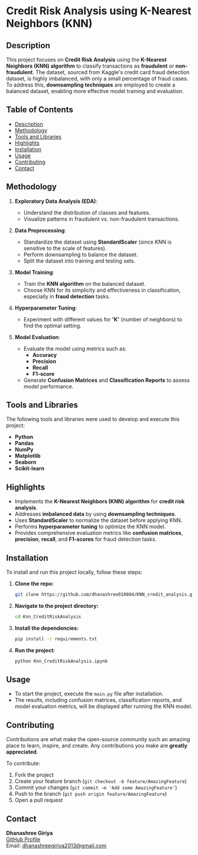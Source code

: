 # Credit Risk Analysis using K-Nearest Neighbors (KNN)

## Description

This project focuses on **Credit Risk Analysis** using the **K-Nearest Neighbors (KNN) algorithm** to classify transactions as **fraudulent** or **non-fraudulent**. The dataset, sourced from Kaggle's credit card fraud detection dataset, is highly imbalanced, with only a small percentage of fraud cases. To address this, **downsampling techniques** are employed to create a balanced dataset, enabling more effective model training and evaluation.

## Table of Contents

- [Description](#description)
- [Methodology](#methodology)
- [Tools and Libraries](#tools-and-libraries)
- [Highlights](#highlights)
- [Installation](#installation)
- [Usage](#usage)
- [Contributing](#contributing)
- [Contact](#contact)

## Methodology

1. **Exploratory Data Analysis (EDA)**:
   - Understand the distribution of classes and features.
   - Visualize patterns in fraudulent vs. non-fraudulent transactions.
   
2. **Data Preprocessing**:
   - Standardize the dataset using **StandardScaler** (since KNN is sensitive to the scale of features).
   - Perform downsampling to balance the dataset.
   - Split the dataset into training and testing sets.
   
3. **Model Training**:
   - Train the **KNN algorithm** on the balanced dataset.
   - Choose KNN for its simplicity and effectiveness in classification, especially in **fraud detection** tasks.
   
4. **Hyperparameter Tuning**:
   - Experiment with different values for **'K'** (number of neighbors) to find the optimal setting.
   
5. **Model Evaluation**:
   - Evaluate the model using metrics such as:
     - **Accuracy**
     - **Precision**
     - **Recall**
     - **F1-score**
   - Generate **Confusion Matrices** and **Classification Reports** to assess model performance.

## Tools and Libraries

The following tools and libraries were used to develop and execute this project:

- **Python**
- **Pandas**
- **NumPy**
- **Matplotlib**
- **Seaborn**
- **Scikit-learn**

## Highlights

- Implements the **K-Nearest Neighbors (KNN) algorithm** for **credit risk analysis**.
- Addresses **imbalanced data** by using **downsampling techniques**.
- Uses **StandardScaler** to normalize the dataset before applying KNN.
- Performs **hyperparameter tuning** to optimize the KNN model.
- Provides comprehensive evaluation metrics like **confusion matrices**, **precision**, **recall**, and **F1-scores** for fraud detection tasks.

## Installation

To install and run this project locally, follow these steps:

1. **Clone the repo:**

   ```bash
   git clone https://github.com/dhanashree010804/KNN_credit_analysis.git
   ```

2. **Navigate to the project directory:**

   ```bash
   cd Knn_CreditRiskAnalysis
   ```

3. **Install the dependencies:**

   ```bash
   pip install -r requirements.txt
   ```

4. **Run the project:**

   ```bash
   python Knn_CreditRiskAnalysis.ipynb
   ```

## Usage

- To start the project, execute the `main.py` file after installation.
- The results, including confusion matrices, classification reports, and model evaluation metrics, will be displayed after running the KNN model.

## Contributing

Contributions are what make the open-source community such an amazing place to learn, inspire, and create. Any contributions you make are **greatly appreciated**.

To contribute:

1. Fork the project
2. Create your feature branch (`git checkout -b feature/AmazingFeature`)
3. Commit your changes (`git commit -m 'Add some AmazingFeature'`)
4. Push to the branch (`git push origin feature/AmazingFeature`)
5. Open a pull request

## Contact

**Dhanashree Giriya**  
[GitHub Profile](https://github.com/dhanashree010804)  
Email: dhanashreegiriya2013@gmail.com
